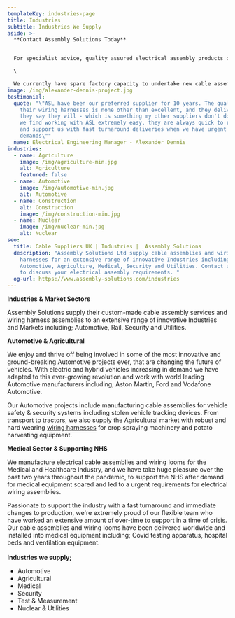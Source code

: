 ```yaml
---
templateKey: industries-page
title: Industries
subtitle: Industries We Supply
aside: >-
  **Contact Assembly Solutions Today** 


  For specialist advice, quality assured electrical assembly products or to discuss your specific requirements, [get in touch](www.assembly-solutions.com/contact) with our expert team. We'll be happy to answer any questions you may have.\

  \

  We currently have spare factory capacity to undertake new cable assembly projects and wiring harness manufacture opportunities, so please contact us if you are looking for a quote. Call us on **01204 521999** or email enquiry@assembly-solutions.com.
image: /img/alexander-dennis-project.jpg
testimonial:
  quote: "\"ASL have been our preferred supplier for 10 years. The quality of
    their wiring harnesses is none other than excellent, and they deliver when
    they say they will - which is something my other suppliers don't do! For us
    we find working with ASL extremely easy, they are always quick to respond
    and support us with fast turnaround deliveries when we have urgent
    demands\""
  name: Electrical Engineering Manager - Alexander Dennis
industries:
  - name: Agriculture
    image: /img/agriculture-min.jpg
    alt: Agriculture
    featured: false
  - name: Automotive
    image: /img/automotive-min.jpg
    alt: Automotive
  - name: Construction
    alt: Construction
    image: /img/construction-min.jpg
  - name: Nuclear
    image: /img/nuclear-min.jpg
    alt: Nuclear
seo:
  title: Cable Suppliers UK | Industries |  Assembly Solutions
  description: "Assembly Solutions Ltd supply cable assemblies and wiring
    harnesses for an extensive range of innovative Industries including;
    Automotive, Agriculture, Medical, Security and Utilities. Contact us today
    to discuss your electrical assembly requirements. "
  og-url: https://www.assembly-solutions.com/industries
---
```

**Industries & Market Sectors**

Assembly Solutions supply their custom-made cable assembly services and wiring harness assemblies to an extensive range of innovative Industries and Markets including; Automotive, Rail, Security and Utilities. 

**Automotive & Agricultural**

We enjoy and thrive off being involved in some of the most innovative and ground-breaking Automotive projects ever, that are changing the future of vehicles. With electric and hybrid vehicles increasing in demand we have adapted to this ever-growing revolution and work with world leading Automotive manufacturers including; Aston Martin, Ford and Vodafone Automotive. 

Our Automotive projects include manufacturing cable assemblies for vehicle safety & security systems including stolen vehicle tracking devices. From transport to tractors, we also supply the Agricultural market with robust and hard wearing [wiring harnesses](/wiring-harness) for crop spraying machinery and potato harvesting equipment. 

**Medical Sector & Supporting NHS**

We manufacture electrical cable assemblies and wiring looms for the Medical and Healthcare Industry, and we have take huge pleasure over the past two years throughout the pandemic, to support the NHS after demand for medical equipment soared and led to a urgent requirements for electrical wiring assemblies.

Passionate to support the industry with a fast turnaround and immediate changes to production, we're extremely proud of our flexible team who have worked an extensive amount of over-time to support in a time of crisis. Our cable assemblies and wiring looms have been delivered worldwide and installed into medical equipment including; Covid testing apparatus, hospital beds and ventilation equipment. \
\
**Industries we supply;**

* Automotive
* Agricultural
* Medical
* Security
* Test & Measurement
* Nuclear & Utilities